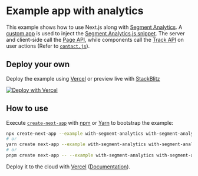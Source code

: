 # Example app with analytics

This example shows how to use Next.js along with [Segment Analytics](https://segment.com). A [custom app](https://nextjs.org/docs/advanced-features/custom-app) is used to inject the [Segment Analytics.js snippet](https://github.com/segmentio/snippet). The server and client-side call the [Page API](https://segment.com/docs/connections/spec/page/), while components call the [Track API](https://segment.com/docs/connections/spec/track/) on user actions (Refer to [`contact.js`](https://github.com/vercel/next.js/blob/canary/examples/with-segment-analytics/pages/contact.js)).

## Deploy your own

Deploy the example using [Vercel](https://vercel.com?utm_source=github&utm_medium=readme&utm_campaign=next-example) or preview live with [StackBlitz](https://stackblitz.com/github/vercel/next.js/tree/canary/examples/with-segment-analytics)

[![Deploy with Vercel](https://vercel.com/button)](https://vercel.com/new/git/external?repository-url=https://github.com/vercel/next.js/tree/canary/examples/with-segment-analytics&project-name=with-segment-analytics&repository-name=with-segment-analytics)

## How to use

Execute [`create-next-app`](https://github.com/vercel/next.js/tree/canary/packages/create-next-app) with [npm](https://docs.npmjs.com/cli/init) or [Yarn](https://yarnpkg.com/lang/en/docs/cli/create/) to bootstrap the example:

```bash
npx create-next-app --example with-segment-analytics with-segment-analytics-app
# or
yarn create next-app --example with-segment-analytics with-segment-analytics-app
# or
pnpm create next-app -- --example with-segment-analytics with-segment-analytics-app
```

Deploy it to the cloud with [Vercel](https://vercel.com/new?utm_source=github&utm_medium=readme&utm_campaign=next-example) ([Documentation](https://nextjs.org/docs/deployment)).
